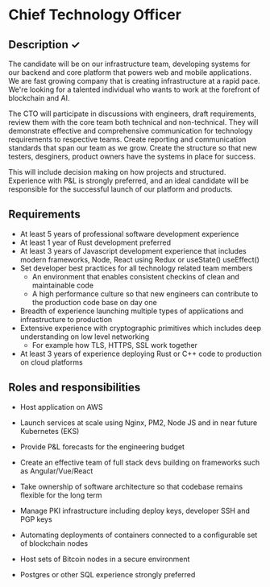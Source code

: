 # Chief Technology Officer

## Description ✓

The candidate will be on our infrastructure team, developing systems for our backend and core platform that powers web and mobile applications. We are fast growing company that is creating infrastructure at a rapid pace. We're looking for a talented individual who wants to work at the forefront of blockchain and AI. 

The CTO will participate in discussions with engineers, draft requirements, review them with the core team both technical and non-technical. They will demonstrate effective and comprehensive communication for technology requirements to respective teams. Create reporting and communication standards that span our team as we grow. Create the structure so that new testers, desginers, product owners have the systems in place for success. 

This will include decision making on how projects and structured. Experience with P&L is strongly preferred, and an ideal candidate will be responsible for the successful launch of our platform and products. 


## Requirements

* At least 5 years of professional software development experience
* At least 1 year of Rust development preferred
* At least 3 years of Javascript development experience that includes modern frameworks, Node, React using Redux or useState() useEffect()
* Set developer best practices for all technology related team members
  * An environment that enables consistent checkins of clean and maintainable code
  * A high performance culture so that new engineers can contribute to the production code base on day one
* Breadth of experience launching multiple types of applications and infrastructure to production
* Extensive experience with cryptographic primitives which includes deep understanding on low level networking
  * For example how TLS, HTTPS, SSL work together
* At least 3 years of experience deploying Rust or C++ code to production on cloud platforms 

## Roles and responsibilities

* Host application on AWS
* Launch services at scale using Nginx, PM2, Node JS and in near future Kubernetes (EKS)
* Provide P&L forecasts for the engineering budget
* Create an effective team of full stack devs building on frameworks such as Angular/Vue/React
* Take ownership of software architecture so that codebase remains flexible for the long term
* Manage PKI infrastructure including deploy keys, developer SSH and PGP keys


* Automating deployments of containers connected to a configurable set of blockchain nodes
* Host sets of Bitcoin nodes in a secure environment 
* Postgres or other SQL experience strongly preferred
